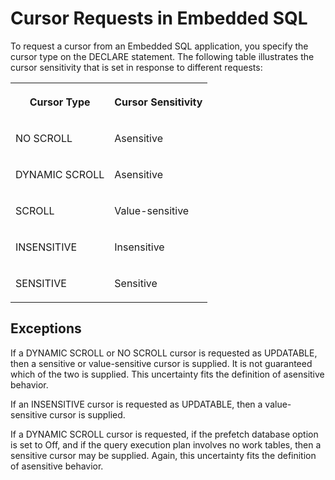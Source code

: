<!-- loio3bded6e36c5f1014809dd05768bcdbc8 -->

# Cursor Requests in Embedded SQL

To request a cursor from an Embedded SQL application, you specify the cursor type on the DECLARE statement. The following table illustrates the cursor sensitivity that is set in response to different requests:


<table>
<tr>
<th valign="top">

Cursor Type



</th>
<th valign="top">

Cursor Sensitivity



</th>
</tr>
<tr>
<td valign="top">

NO SCROLL



</td>
<td valign="top">

Asensitive



</td>
</tr>
<tr>
<td valign="top">

DYNAMIC SCROLL



</td>
<td valign="top">

Asensitive



</td>
</tr>
<tr>
<td valign="top">

SCROLL



</td>
<td valign="top">

Value-sensitive



</td>
</tr>
<tr>
<td valign="top">

INSENSITIVE



</td>
<td valign="top">

Insensitive



</td>
</tr>
<tr>
<td valign="top">

SENSITIVE



</td>
<td valign="top">

Sensitive



</td>
</tr>
</table>



## Exceptions

If a DYNAMIC SCROLL or NO SCROLL cursor is requested as UPDATABLE, then a sensitive or value-sensitive cursor is supplied. It is not guaranteed which of the two is supplied. This uncertainty fits the definition of asensitive behavior.

If an INSENSITIVE cursor is requested as UPDATABLE, then a value-sensitive cursor is supplied.

If a DYNAMIC SCROLL cursor is requested, if the prefetch database option is set to Off, and if the query execution plan involves no work tables, then a sensitive cursor may be supplied. Again, this uncertainty fits the definition of asensitive behavior.

